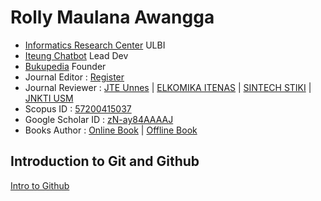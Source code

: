 # Rolly Maulana Awangga

* [Informatics Research Center](https://irc.ulbi.ac.id/ "Informatics Research Center") ULBI
* [Iteung Chatbot](https://wa.me/628112000279?text=panduan "Iteung Chatbot") Lead Dev
* [Bukupedia](https://www.bukupedia.co.id/ "Bukupedia") Founder
* Journal Editor : [Register](http://journal.unipdu.ac.id/index.php/register/editorialteam)
* Journal Reviewer : [JTE Unnes](https://journal.unnes.ac.id/nju/index.php/jte/about/displayMembership/352) | [ELKOMIKA ITENAS](https://ejurnal.itenas.ac.id/index.php/elkomika/about/displayMembership/5) | [SINTECH STIKI](https://jurnal.stiki-indonesia.ac.id/index.php/sintechjournal/reviewer) | [JNKTI USM](https://ojs.serambimekkah.ac.id/index.php/jnkti/pages/view/Reviewers)
* Scopus ID : [57200415037](https://www.scopus.com/authid/detail.uri?authorId=57200415037 "57200415037")
* Google Scholar ID : [zN-ay84AAAAJ](https://scholar.google.com/citations?user=zN-ay84AAAAJ&hl=id "zN-ay84AAAAJ")
* Books Author : [Online Book](https://play.google.com/store/search?q=rolly%20awangga&c=books) | [Offline Book](https://shopee.co.id/search?keyword=rolly%20awangga)

## Introduction to Git and Github
[Intro to Github](https://www.jhsph.edu/research/centers-and-institutes/welch-center-for-prevention-epidemiology-and-clinical-research/events/grand-rounds/presentations/191120%20intro_to_git_github.pdf "Intro to Github")

